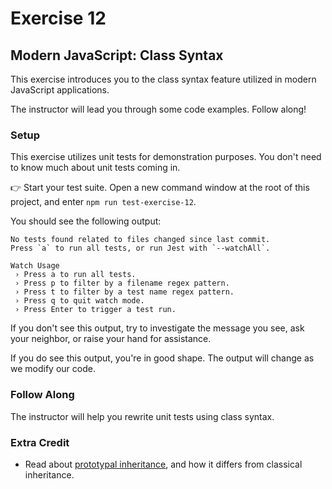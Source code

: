 # Exercise 12

## Modern JavaScript: Class Syntax

This exercise introduces you to the class syntax feature utilized in modern JavaScript applications.

The instructor will lead you through some code examples. Follow along!

### Setup

This exercise utilizes unit tests for demonstration purposes. You don't need to know much about unit tests coming in.

👉 Start your test suite. Open a new command window at the root of this project, and enter `npm run test-exercise-12`.

You should see the following output:

```
No tests found related to files changed since last commit.
Press `a` to run all tests, or run Jest with `--watchAll`.

Watch Usage
 › Press a to run all tests.
 › Press p to filter by a filename regex pattern.
 › Press t to filter by a test name regex pattern.
 › Press q to quit watch mode.
 › Press Enter to trigger a test run.
```

If you don't see this output, try to investigate the message you see, ask your neighbor, or raise your hand for assistance.

If you do see this output, you're in good shape. The output will change as we modify our code.

### Follow Along

The instructor will help you rewrite unit tests using class syntax.

### Extra Credit

- Read about [prototypal inheritance](https://developer.mozilla.org/en-US/docs/Web/JavaScript/Inheritance_and_the_prototype_chain), and how it differs from classical inheritance.
